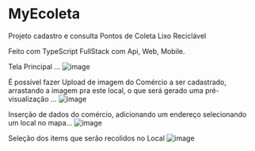 # MyEcoleta
Projeto cadastro e consulta Pontos de Coleta Lixo Reciclável 

Feito com TypeScript FullStack com Api, Web, Mobile.

Tela Principal ...
![image](https://user-images.githubusercontent.com/57151930/219871332-6063e3e0-fd1c-40e3-a4da-e4bb6bffd753.png)

É possível fazer Upload de imagem do Comércio a ser cadastrado, arrastando a imagem pra este local, o que será gerado uma pré-visualização ...
![image](https://user-images.githubusercontent.com/57151930/219871663-ed49e398-8ca0-4e14-9e20-26fc720d0e80.png)

Inserção de dados do comércio, adicionando um endereço selecionando um local no mapa...
![image](https://user-images.githubusercontent.com/57151930/219871665-2b937844-4eb9-4342-8c2a-37df30507b16.png)

Seleção dos items que serão recolidos no Local
![image](https://user-images.githubusercontent.com/57151930/219871668-f2c13fef-c769-4101-91f5-b3858d69f9e8.png)



